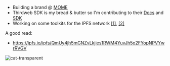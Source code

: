 * Building a brand @ [MOME](https://mome.io/)
* Thirdweb SDK is my bread & butter so I'm contributing to their [Docs](https://github.com/kienngo98/thirdweb-dev-docs) and [SDK](https://github.com/kienngo98/thirdweb-dev-js)
* Working on some toolkits for the IPFS network [[1]](https://github.com/kienngo98/ipfs-remote-pin), [[2]](https://github.com/kienngo98/ipfs-light-client)

A good read:
- https://ipfs.io/ipfs/QmUy4jh5mGNZvLkjies1RWM4YuvJh5o2FYopNPVYwrRVGV

![cat-transparent](https://github.com/kienngo98/kienngo98/assets/26052673/ad07c2bd-d54f-4cc7-bd19-62e0c9b2cb96)
